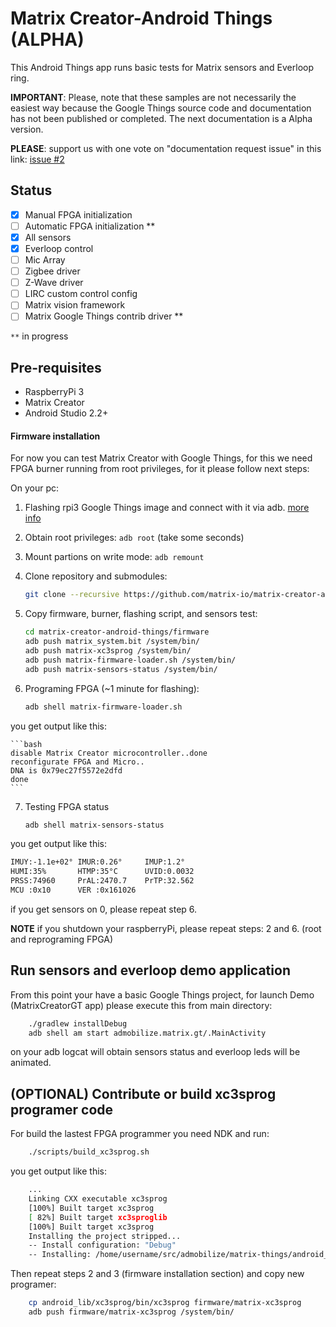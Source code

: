 Matrix Creator-Android Things (ALPHA)
=====================================

This Android Things app runs basic tests for Matrix sensors and Everloop ring. 

**IMPORTANT**: Please, note that these samples are not necessarily the easiest way because
the Google Things source code and documentation has not been published or completed. The next documentation is a Alpha version.

**PLEASE**: support us with one vote on "documentation request issue" in this link: [issue #2](https://github.com/androidthings/sample-simplepio/issues/2)

Status
------

- [X] Manual FPGA initialization
- [ ] Automatic FPGA initialization **
- [X] All sensors
- [X] Everloop control
- [ ] Mic Array 
- [ ] Zigbee driver
- [ ] Z-Wave driver
- [ ] LIRC custom control config
- [ ] Matrix vision framework
- [ ] Matrix Google Things contrib driver **

`**` in progress

Pre-requisites
--------------

- RaspberryPi 3
- Matrix Creator
- Android Studio 2.2+

#### Firmware installation

For now you can test Matrix Creator with Google Things, for this we need FPGA burner running from root privileges, for it please follow next steps:

On your pc:

1. Flashing rpi3 Google Things image and connect with it via adb. [more info](https://developer.android.com/things/hardware/raspberrypi.html#flashing_the_image)
2. Obtain root privileges:        `adb root`    (take some seconds)
3. Mount partions on write mode:  `adb remount`
4. Clone repository and submodules: 

    ```bash
    git clone --recursive https://github.com/matrix-io/matrix-creator-android-things.git
    ```
5. Copy firmware, burner, flashing script, and sensors test:

    ```bash
    cd matrix-creator-android-things/firmware
    adb push matrix_system.bit /system/bin/
    adb push matrix-xc3sprog /system/bin/
    adb push matrix-firmware-loader.sh /system/bin/
    adb push matrix-sensors-status /system/bin/
   ```
6. Programing FPGA (~1 minute for flashing):

    ```bash
    adb shell matrix-firmware-loader.sh
    ```
you get output like this:

    ```bash
    disable Matrix Creator microcontroller..done
    reconfigurate FPGA and Micro..
    DNA is 0x79ec27f5572e2dfd
    done
    ```
7. Testing FPGA status

   ```bash
   adb shell matrix-sensors-status
   ```
you get output like this:

   ```bash
   IMUY:-1.1e+02° IMUR:0.26°     IMUP:1.2°
   HUMI:35%       HTMP:35°C      UVID:0.0032
   PRSS:74960     PrAL:2470.7    PrTP:32.562
   MCU :0x10      VER :0x161026
   ```
if you get sensors on 0, please repeat step 6.


**NOTE** if you shutdown your raspberryPi, please repeat steps: 2 and 6. (root and reprograming FPGA)

Run sensors and everloop demo application
-----------------------------------------

From this point your have a basic Google Things project, for launch Demo (MatrixCreatorGT app) please execute this from main directory:

```bash
    ./gradlew installDebug
    adb shell am start admobilize.matrix.gt/.MainActivity
```
on your adb logcat will obtain sensors status and everloop leds will be animated.

(OPTIONAL) Contribute or build xc3sprog programer code
------------------------------------------------------

For build the lastest FPGA programmer you need NDK and run:

```bash
    ./scripts/build_xc3sprog.sh
```
you get output like this:

```bash
    ...
    Linking CXX executable xc3sprog
    [100%] Built target xc3sprog
    [ 82%] Built target xc3sproglib
    [100%] Built target xc3sprog
    Installing the project stripped...
    -- Install configuration: "Debug"
    -- Installing: /home/username/src/admobilize/matrix-things/android_lib/xc3sprog/bin/xc3sprog
```
Then repeat steps 2 and 3 (firmware installation section) and copy new programer:

```bash
    cp android_lib/xc3sprog/bin/xc3sprog firmware/matrix-xc3sprog
    adb push firmware/matrix-xc3sprog /system/bin/
```

